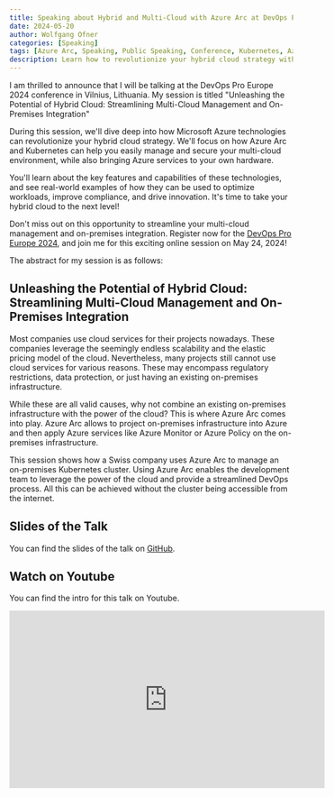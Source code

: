 ```yaml
---
title: Speaking about Hybrid and Multi-Cloud with Azure Arc at DevOps Pro Europe 2024
date: 2024-05-20
author: Wolfgang Ofner
categories: [Speaking]
tags: [Azure Arc, Speaking, Public Speaking, Conference, Kubernetes, Azure, DevOps, Azure Key Vault, GitOps]
description: Learn how to revolutionize your hybrid cloud strategy with Azure Arc and Kubernetes. Discover how to streamline multi-cloud management and on-premises integration.
---
```


I am thrilled to announce that I will be talking at the DevOps Pro Europe 2024 conference in Vilnius, Lithuania. My session is titled "Unleashing the Potential of Hybrid Cloud: Streamlining Multi-Cloud Management and On-Premises Integration"

During this session, we'll dive deep into how Microsoft Azure technologies can revolutionize your hybrid cloud strategy. We'll focus on how Azure Arc and Kubernetes can help you easily manage and secure your multi-cloud environment, while also bringing Azure services to your own hardware.

You'll learn about the key features and capabilities of these technologies, and see real-world examples of how they can be used to optimize workloads, improve compliance, and drive innovation. It's time to take your hybrid cloud to the next level!

Don't miss out on this opportunity to streamline your multi-cloud management and on-premises integration. Register now for the <a href="https://events.pinetool.ai/3152/#sessions/105089?referrer%5Bpathname%5D=%2Fsessions&referrer%5Bsearch%5D=&referrer%5Btitle%5D=Sessions" target="_blank" rel="noopener noreferrer">DevOps Pro Europe 2024</a>, and join me for this exciting online session on May 24, 2024!

The abstract for my session is as follows:

## Unleashing the Potential of Hybrid Cloud: Streamlining Multi-Cloud Management and On-Premises Integration  

Most companies use cloud services for their projects nowadays. These companies leverage the seemingly endless scalability and the elastic pricing model of the cloud. Nevertheless, many projects still cannot use cloud services for various reasons. These may encompass regulatory restrictions, data protection, or just having an existing on-premises infrastructure. 

While these are all valid causes, why not combine an existing on-premises infrastructure with the power of the cloud? This is where Azure Arc comes into play. Azure Arc allows to project on-premises infrastructure into Azure and then apply Azure services like Azure Monitor or Azure Policy on the on-premises infrastructure.

This session shows how a Swiss company uses Azure Arc to manage an on-premises Kubernetes cluster. Using Azure Arc enables the development team to leverage the power of the cloud and provide a streamlined DevOps process. All this can be achieved without the cluster being accessible from the internet. 

## Slides of the Talk

You can find the slides of the talk on <a href="https://github.com/WolfgangOfner/Presentation/blob/main/2024%20-%20DevOps%20Pro%20Europe/Unleashing%20the%20Potential%20of%20Hybrid%20Cloud%20Streamlining%20Multi-Cloud%20Management%20and%20On-Premises%20Integration.pdf" target="_blank" rel="noopener noreferrer">GitHub</a>.

## Watch on Youtube

You can find the intro for this talk on Youtube.

<iframe width="560" height="315" src="https://www.youtube.com/embed/ezKoyRoAocU?si=w0cqB-Hm0cxJG7BP" title="YouTube video player" frameborder="0" allow="accelerometer; autoplay; clipboard-write; encrypted-media; gyroscope; picture-in-picture; web-share" referrerpolicy="strict-origin-when-cross-origin" allowfullscreen></iframe>